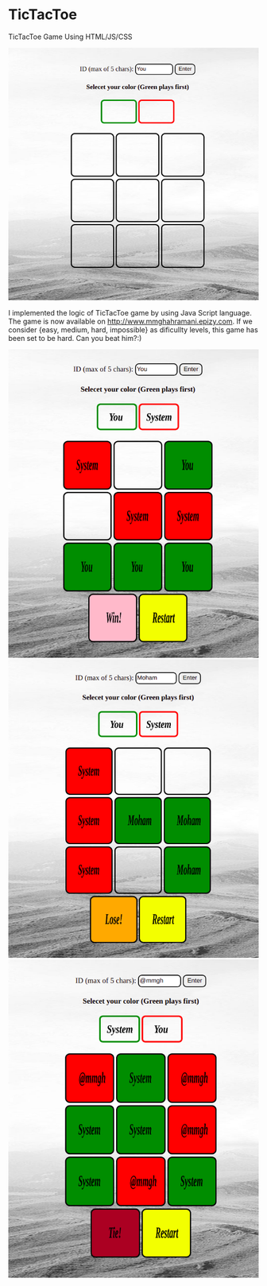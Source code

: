 # TicTacToe
TicTacToe Game Using HTML/JS/CSS

![game template](example1.png)

I implemented the logic of TicTacToe game by using Java Script language. The game is now available on 
http://www.mmghahramani.epizy.com. If we consider {easy, medium, hard, impossible} as dificullty levels, this game has been set to be hard. Can you beat him?:) 

![win state](example2.png)
![lose state](example3.png)
![tie state](example4.png)
